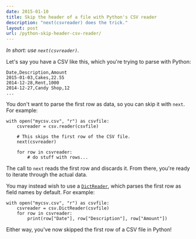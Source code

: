 ```yaml
---
date: 2015-01-10
title: Skip the header of a file with Python's CSV reader
description: "next(csvreader) does the trick."
layout: post
url: /python-skip-header-csv-reader/
---
```


_In short: use `next(csvreader)`._

Let's say you have a CSV like this, which you're trying to parse with Python:

```
Date,Description,Amount
2015-01-03,Cakes,22.55
2014-12-28,Rent,1000
2014-12-27,Candy Shop,12
...
```

You don't want to parse the first row as data, so you can skip it with `next`. For example:

```
with open("mycsv.csv", "r") as csvfile:
    csvreader = csv.reader(csvfile)

    # This skips the first row of the CSV file.
    next(csvreader)

    for row in csvreader:
        # do stuff with rows...
```

The call to `next` reads the first row and discards it. From there, you're ready to iterate through the actual data.

You may instead wish to use a [`DictReader`][dictreader], which parses the first row as field names by default. For example:

```
with open("mycsv.csv", "r") as csvfile:
    csvreader = csv.DictReader(csvfile)
    for row in csvreader:
        print(row["Date"], row["Description"], row["Amount"])
```

Either way, you've now skipped the first row of a CSV file in Python!

[dictreader]: https://docs.python.org/3/library/csv.html#csv.DictReader
